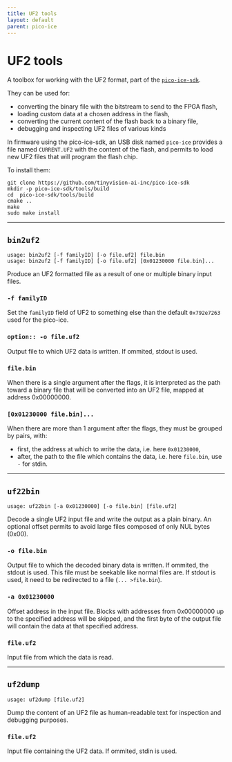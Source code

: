 ```yaml
---
title: UF2 tools
layout: default
parent: pico-ice
---
```


# UF2 tools

A toolbox for working with the UF2 format,
part of the [`pico-ice-sdk`](pico_ice_sdk.html).

They can be used for:

- converting the binary file with the bitstream to send to the FPGA flash,
- loading custom data at a chosen address in the flash,
- converting the current content of the flash back to a binary file,
- debugging and inspecting UF2 files of various kinds

In firmware using the pico-ice-sdk,
an USB disk named ``pico-ice`` provides a file named ``CURRENT.UF2`` with the content of the flash,
and permits to load new UF2 files that will program the flash chip.

To install them:

```shell
git clone https://github.com/tinyvision-ai-inc/pico-ice-sdk
mkdir -p pico-ice-sdk/tools/build
cd  pico-ice-sdk/tools/build
cmake ..
make
sudo make install
```

---

## `bin2uf2`

```
usage: bin2uf2 [-f familyID] [-o file.uf2] file.bin
usage: bin2uf2 [-f familyID] [-o file.uf2] [0x01230000 file.bin]...
```

Produce an UF2 formatted file as a result of one or multiple binary input files.

### `-f familyID`

Set the ``familyID`` field of UF2 to something else than the default ``0x792e7263`` used for the pico-ice.

### `option:: -o file.uf2`

Output file to which UF2 data is written.
If ommited, stdout is used.

### `file.bin`

When there is a single argument after the flags, it is interpreted as
the path toward a binary file that will be converted into an UF2 file,
mapped at address 0x00000000.

### `[0x01230000 file.bin]...`

When there are more than 1 argument after the flags, they must be grouped by pairs, with:

* first, the address at which to write the data, i.e. here ``0x01230000``,
* after, the path to the file which contains the data, i.e. here ``file.bin``, use ``-`` for stdin.

---

## `uf22bin`

```
usage: uf22bin [-a 0x01230000] [-o file.bin] [file.uf2]
```

Decode a single UF2 input file and write the output as a plain binary.
An optional offset permits to avoid large files composed of only NUL bytes (0x00).

### `-o file.bin`

Output file to which the decoded binary data is written.
If ommited, the stdout is used.
This file must be seekable like normal files are.
If stdout is used, it need to be redirected to a file (``... >file.bin``).

### `-a 0x01230000`

Offset address in the input file.
Blocks with addresses from 0x00000000 up to the specified address will be skipped,
and the first byte of the output file will contain the data at that specified address.

### `file.uf2`

Input file from which the data is read.

---

## `uf2dump`

```
usage: uf2dump [file.uf2]
```

Dump the content of an UF2 file as human-readable text for inspection and debugging purposes.

### `file.uf2`

Input file containing the UF2 data.
If ommited, stdin is used.
